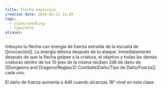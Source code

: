 ```yaml
---
title: Flecha explosiva
creation date: 2024-02-21 11:29
tags:
  - state/seedling
  - type/note
aliases:
---
```

Imbuyes tu flecha con energía de fuerza extraída de la escuela de [[evocación]]. La
energía detona después de tu ataque. Inmediatamente después de que la flecha golpee a la criatura, el objetivo y todas las demás criaturas dentro de los 10 pies de la misma reciben 2d6 de daño de [[Dungeons and Dragons/Reglas/2) Combate/Daño/Tipo de Daño/Fuerza]] cada uno.

El daño de fuerza aumenta a 4d6 cuando alcanzas 18° nivel en esta clase.

